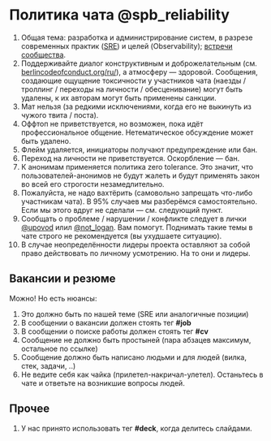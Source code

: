 # Политика чата @spb_reliability

1. Общая тема: разработка и администрирование систем, в разрезе современных практик ([SRE](https://landing.google.com/sre/)) и целей (Observability); [встречи сообщества](https://meetup.com/SPb-Reliability-Meetup/).
1. Поддерживайте диалог конструктивным и доброжелательным (см. [berlincodeofconduct.org/ru/](http://berlincodeofconduct.org/ru/)), а атмосферу — здоровой. Сообщения, создающие ощущение токсичности у участников чата (наезды / троллинг / переходы на личности / обесценивание) могут быть удалены, к их авторам могут быть применены санкции.
1. Мат нельзя (за редкими исключениями, когда его не выкинуть из чужого твита / поста).
1. Оффтоп не приветствуется, но возможен, пока идёт профессиональное общение. Нетематическое обсуждение может быть удалено.
1. Флейм удаляется, инициаторы получают предупреждение или бан.
1. Переход на личности не приветствуется. Оскорбление — бан.
1. К анонимам применяется политика zero tolerance. Это значит, что пользователей-анонимов не будут жалеть и будут применять закон во всей его строгости незамедлительно.
1. Пожалуйста, не надо вахтёрить (самовольно запрещать что-либо участникам чата). В 95% случаев мы разберёмся самостоятельно. Если мы этого вдруг не сделали — см. следующий пункт.
1. Сообщать о проблеме / нарушении / конфликте следует в лички [@upovod](https://t.me/upovod) илил [@not_logan](https://t.me/not_logan). Вам помогут. Поднимать такие темы в чате строго не рекомендуется (вы ухудшаете ситуацию).
1. В случае неопределённости лидеры проекта оставляют за собой право действовать по личному усмотрению. На то они и лидеры.

## Вакансии и резюме

Можно! Но есть нюансы:

1. Это должно быть по нашей теме (SRE или аналогичные позиции)
1. В сообщении о вакансии должен стоять тег **#job**
1. В сообщении о поиске работы должен стоять тег **#cv**
1. Сообщение не должно быть простыней (пара абзацев максимум, остальное по ссылке)
1. Сообщение должно быть написано людьми и для людей (вилка, стек, задачи, ..)
1. Не ведите себя как чайка (прилетел-накричал-улетел). Останьтесь в чате и ответьте на возникшие вопросы людей.

## Прочее

1. У нас принято использовать тег **#deck**, когда делитесь слайдами.

